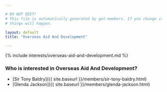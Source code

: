 ```yaml
---

# DO NOT EDIT!
# This file is automatically generated by get-members. If you change it, bad
# things will happen.

layout: default
title: "Overseas Aid And Development"

---
```


{% include interests/overseas-aid-and-development.md %}

### Who is interested in Overseas Aid And Development?


* [Sir Tony Baldry]({{ site.baseurl }}/members/sir-tony-baldry.html)
* [Glenda Jackson]({{ site.baseurl }}/members/glenda-jackson.html)
